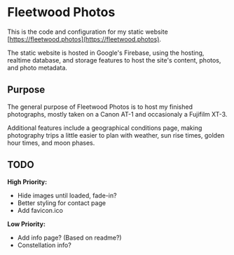 # Fleetwood Photos

This is the code and configuration for my static website [https://fleetwood.photos](https://fleetwood.photos).

The static website is hosted in Google's Firebase, using the hosting, realtime database, and storage features to host the site's content, photos, and photo metadata.

## Purpose

The general purpose of Fleetwood Photos is to host my finished photographs, mostly taken on a Canon AT-1 and occasionaly a Fujifilm XT-3.

Additional features include a geographical conditions page, making photography trips a little easier to plan with weather, sun rise times, golden hour times, and moon phases.

## TODO
**High Priority:**
- Hide images until loaded, fade-in?
- Better styling for contact page
- Add favicon.ico

**Low Priority:**
- Add info page? (Based on readme?)
- Constellation info?